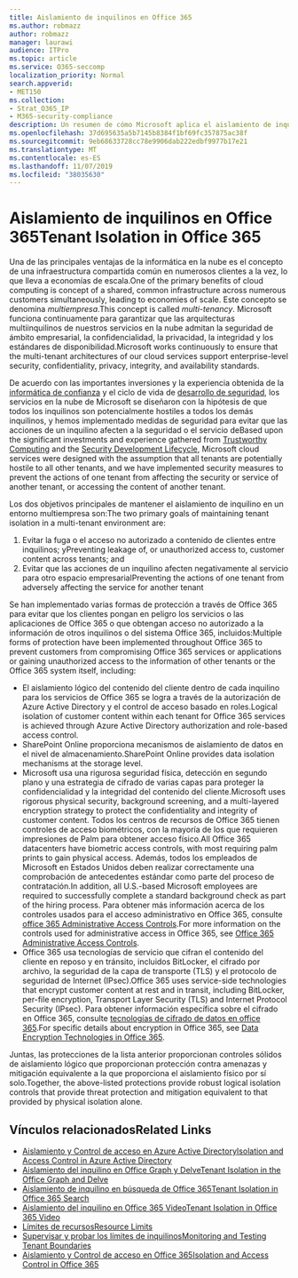 ```yaml
---
title: Aislamiento de inquilinos en Office 365
ms.author: robmazz
author: robmazz
manager: laurawi
audience: ITPro
ms.topic: article
ms.service: O365-seccomp
localization_priority: Normal
search.appverid:
- MET150
ms.collection:
- Strat_O365_IP
- M365-security-compliance
description: Un resumen de cómo Microsoft aplica el aislamiento de inquilino para Office 365.
ms.openlocfilehash: 37d695635a5b7145b8384f1bf69fc357875ac38f
ms.sourcegitcommit: 9eb68633728cc78e9906dab222edbf9977b17e21
ms.translationtype: MT
ms.contentlocale: es-ES
ms.lasthandoff: 11/07/2019
ms.locfileid: "38035630"
---
```

# <a name="tenant-isolation-in-office-365"></a><span data-ttu-id="996ca-103">Aislamiento de inquilinos en Office 365</span><span class="sxs-lookup"><span data-stu-id="996ca-103">Tenant Isolation in Office 365</span></span>

<span data-ttu-id="996ca-104">Una de las principales ventajas de la informática en la nube es el concepto de una infraestructura compartida común en numerosos clientes a la vez, lo que lleva a economías de escala.</span><span class="sxs-lookup"><span data-stu-id="996ca-104">One of the primary benefits of cloud computing is concept of a shared, common infrastructure across numerous customers simultaneously, leading to economies of scale.</span></span> <span data-ttu-id="996ca-105">Este concepto se denomina *multiempresa*.</span><span class="sxs-lookup"><span data-stu-id="996ca-105">This concept is called *multi-tenancy*.</span></span> <span data-ttu-id="996ca-106">Microsoft funciona continuamente para garantizar que las arquitecturas multiinquilinos de nuestros servicios en la nube admitan la seguridad de ámbito empresarial, la confidencialidad, la privacidad, la integridad y los estándares de disponibilidad.</span><span class="sxs-lookup"><span data-stu-id="996ca-106">Microsoft works continuously to ensure that the multi-tenant architectures of our cloud services support enterprise-level security, confidentiality, privacy, integrity, and availability standards.</span></span>

<span data-ttu-id="996ca-107">De acuerdo con las importantes inversiones y la experiencia obtenida de la [informática de confianza](https://www.microsoft.com/trust-center) y el ciclo de vida de [desarrollo de seguridad](https://www.microsoft.com/securityengineering/sdl/), los servicios en la nube de Microsoft se diseñaron con la hipótesis de que todos los inquilinos son potencialmente hostiles a todos los demás inquilinos, y hemos implementado medidas de seguridad para evitar que las acciones de un inquilino afecten a la seguridad o el servicio de</span><span class="sxs-lookup"><span data-stu-id="996ca-107">Based upon the significant investments and experience gathered from [Trustworthy Computing](https://www.microsoft.com/trust-center) and the [Security Development Lifecycle](https://www.microsoft.com/securityengineering/sdl/), Microsoft cloud services were designed with the assumption that all tenants are potentially hostile to all other tenants, and we have implemented security measures to prevent the actions of one tenant from affecting the security or service of another tenant, or accessing the content of another tenant.</span></span>

<span data-ttu-id="996ca-108">Los dos objetivos principales de mantener el aislamiento de inquilino en un entorno multiempresa son:</span><span class="sxs-lookup"><span data-stu-id="996ca-108">The two primary goals of maintaining tenant isolation in a multi-tenant environment are:</span></span>

1.  <span data-ttu-id="996ca-109">Evitar la fuga o el acceso no autorizado a contenido de clientes entre inquilinos; y</span><span class="sxs-lookup"><span data-stu-id="996ca-109">Preventing leakage of, or unauthorized access to, customer content across tenants; and</span></span>
2.  <span data-ttu-id="996ca-110">Evitar que las acciones de un inquilino afecten negativamente al servicio para otro espacio empresarial</span><span class="sxs-lookup"><span data-stu-id="996ca-110">Preventing the actions of one tenant from adversely affecting the service for another tenant</span></span>

<span data-ttu-id="996ca-111">Se han implementado varias formas de protección a través de Office 365 para evitar que los clientes pongan en peligro los servicios o las aplicaciones de Office 365 o que obtengan acceso no autorizado a la información de otros inquilinos o del sistema Office 365, incluidos:</span><span class="sxs-lookup"><span data-stu-id="996ca-111">Multiple forms of protection have been implemented throughout Office 365 to prevent customers from compromising Office 365 services or applications or gaining unauthorized access to the information of other tenants or the Office 365 system itself, including:</span></span>

- <span data-ttu-id="996ca-112">El aislamiento lógico del contenido del cliente dentro de cada inquilino para los servicios de Office 365 se logra a través de la autorización de Azure Active Directory y el control de acceso basado en roles.</span><span class="sxs-lookup"><span data-stu-id="996ca-112">Logical isolation of customer content within each tenant for Office 365 services is achieved through Azure Active Directory authorization and role-based access control.</span></span>
- <span data-ttu-id="996ca-113">SharePoint Online proporciona mecanismos de aislamiento de datos en el nivel de almacenamiento.</span><span class="sxs-lookup"><span data-stu-id="996ca-113">SharePoint Online provides data isolation mechanisms at the storage level.</span></span>
- <span data-ttu-id="996ca-114">Microsoft usa una rigurosa seguridad física, detección en segundo plano y una estrategia de cifrado de varias capas para proteger la confidencialidad y la integridad del contenido del cliente.</span><span class="sxs-lookup"><span data-stu-id="996ca-114">Microsoft uses rigorous physical security, background screening, and a multi-layered encryption strategy to protect the confidentiality and integrity of customer content.</span></span> <span data-ttu-id="996ca-115">Todos los centros de recursos de Office 365 tienen controles de acceso biométricos, con la mayoría de los que requieren impresiones de Palm para obtener acceso físico.</span><span class="sxs-lookup"><span data-stu-id="996ca-115">All Office 365 datacenters have biometric access controls, with most requiring palm prints to gain physical access.</span></span> <span data-ttu-id="996ca-116">Además, todos los empleados de Microsoft en Estados Unidos deben realizar correctamente una comprobación de antecedentes estándar como parte del proceso de contratación.</span><span class="sxs-lookup"><span data-stu-id="996ca-116">In addition, all U.S.-based Microsoft employees are required to successfully complete a standard background check as part of the hiring process.</span></span> <span data-ttu-id="996ca-117">Para obtener más información acerca de los controles usados para el acceso administrativo en Office 365, consulte [office 365 Administrative Access Controls](office-365-administrative-access-controls-overview.md).</span><span class="sxs-lookup"><span data-stu-id="996ca-117">For more information on the controls used for administrative access in Office 365, see [Office 365 Administrative Access Controls](office-365-administrative-access-controls-overview.md).</span></span>
- <span data-ttu-id="996ca-118">Office 365 usa tecnologías de servicio que cifran el contenido del cliente en reposo y en tránsito, incluidos BitLocker, el cifrado por archivo, la seguridad de la capa de transporte (TLS) y el protocolo de seguridad de Internet (IPsec).</span><span class="sxs-lookup"><span data-stu-id="996ca-118">Office 365 uses service-side technologies that encrypt customer content at rest and in transit, including BitLocker, per-file encryption, Transport Layer Security (TLS) and Internet Protocol Security (IPsec).</span></span> <span data-ttu-id="996ca-119">Para obtener información específica sobre el cifrado en Office 365, consulte [tecnologías de cifrado de datos en office 365](https://docs.microsoft.com/microsoft-365/compliance/office-365-encryption-in-the-microsoft-cloud-overview).</span><span class="sxs-lookup"><span data-stu-id="996ca-119">For specific details about encryption in Office 365, see [Data Encryption Technologies in Office 365](https://docs.microsoft.com/microsoft-365/compliance/office-365-encryption-in-the-microsoft-cloud-overview).</span></span>

<span data-ttu-id="996ca-120">Juntas, las protecciones de la lista anterior proporcionan controles sólidos de aislamiento lógico que proporcionan protección contra amenazas y mitigación equivalente a la que proporciona el aislamiento físico por sí solo.</span><span class="sxs-lookup"><span data-stu-id="996ca-120">Together, the above-listed protections provide robust logical isolation controls that provide threat protection and mitigation equivalent to that provided by physical isolation alone.</span></span>

## <a name="related-links"></a><span data-ttu-id="996ca-121">Vínculos relacionados</span><span class="sxs-lookup"><span data-stu-id="996ca-121">Related Links</span></span>

- [<span data-ttu-id="996ca-122">Aislamiento y Control de acceso en Azure Active Directory</span><span class="sxs-lookup"><span data-stu-id="996ca-122">Isolation and Access Control in Azure Active Directory</span></span>](office-365-isolation-in-azure-active-directory.md)
- [<span data-ttu-id="996ca-123">Aislamiento del inquilino en Office Graph y Delve</span><span class="sxs-lookup"><span data-stu-id="996ca-123">Tenant Isolation in the Office Graph and Delve</span></span>](office-365-isolation-in-graph-and-delve.md)
- [<span data-ttu-id="996ca-124">Aislamiento de inquilino en búsqueda de Office 365</span><span class="sxs-lookup"><span data-stu-id="996ca-124">Tenant Isolation in Office 365 Search</span></span>](office-365-isolation-in-office-365-search.md)
- [<span data-ttu-id="996ca-125">Aislamiento del inquilino en Office 365 Video</span><span class="sxs-lookup"><span data-stu-id="996ca-125">Tenant Isolation in Office 365 Video</span></span>](office-365-isolation-in-office-365-video.md)
- [<span data-ttu-id="996ca-126">Límites de recursos</span><span class="sxs-lookup"><span data-stu-id="996ca-126">Resource Limits</span></span>](office-365-resource-limits.md)
- [<span data-ttu-id="996ca-127">Supervisar y probar los límites de inquilinos</span><span class="sxs-lookup"><span data-stu-id="996ca-127">Monitoring and Testing Tenant Boundaries</span></span>](office-365-monitoring-and-testing.md)
- [<span data-ttu-id="996ca-128">Aislamiento y Control de acceso en Office 365</span><span class="sxs-lookup"><span data-stu-id="996ca-128">Isolation and Access Control in Office 365</span></span>](office-365-isolation-in-office-365.md)

